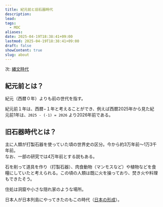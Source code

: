 ```yaml
---
title: 紀元前と旧石器時代
description: 
lead: 
tags:
  - MOC
aliases: 
date: 2025-04-19T18:38:41+09:00
lastmod: 2025-04-19T18:38:41+09:00
draft: false
showContent: true
slug: about
---
```

次: [縄文時代](../joumon/縄文時代.md)
## 紀元前とは？
紀元（西暦０年）よりも前の世代を指す。

紀元前１年は、西暦−１年と考えることができ、例えば西暦2025年から見た紀元前1年は、`2025 - (-1) = 2026` より2026年前である。

## 旧石器時代とは？
主に人類が打製石器を使っていた頃の世界史の区分。今から約3万年前〜1万3千年前。  
なお、一部の研究では4万年前とする説もある。

石を削って道具を作り（打製石器）、肉食動物（マンモスなど）や植物などを食糧にしていたと考えられる。この頃の人類は既に火を操っており、焚き火や料理もできたそう。

住処は洞窟や小さな隠れ家のような場所。

日本人が日本列島にやってきたのもこの時代（[日本の形成](日本の形成.md)）。